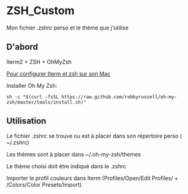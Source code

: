# ZSH_Custom

Mon fichier .zshrc perso et le thème que j'utilise

## D'abord

Iterm2 + ZSH + OhMyZsh

[Pour configurer Iterm et zsh sur son Mac](http://blog.tristanfarneau.com/optimiser-et-personnaliser-son-terminal-sur-mac/)

Installer Oh My Zsh:
```
sh -c "$(curl -fsSL https://raw.github.com/robbyrussell/oh-my-zsh/master/tools/install.sh)"
```

## Utilisation

Le fichier .zshrc se trouve ou est à placer dans son répertoire perso ( ~/.zshrc)

Les thèmes sont à placer dans ~/.oh-my-zsh/themes

Le thème choisi doit être indiqué dans le .zshrc

Importer le profil couleurs dans Iterm (Profiles/Open/Edit Profiles/ + /Colors/Color Presets/Import)
